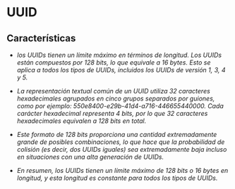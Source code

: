 
# **UUID**


## **Características**

- *los UUIDs tienen un límite máximo en términos de longitud. Los UUIDs están compuestos por 128 bits, lo que equivale a 16 bytes. Esto se aplica a todos los tipos de UUIDs, incluidos los UUIDs de versión 1, 3, 4 y 5.*

- *La representación textual común de un UUID utiliza 32 caracteres hexadecimales agrupados en cinco grupos separados por guiones, como por ejemplo: 550e8400-e29b-41d4-a716-446655440000. Cada carácter hexadecimal representa 4 bits, por lo que 32 caracteres hexadecimales equivalen a 128 bits en total.*

- *Este formato de 128 bits proporciona una cantidad extremadamente grande de posibles combinaciones, lo que hace que la probabilidad de colisión (es decir, dos UUIDs iguales) sea extremadamente baja incluso en situaciones con una alta generación de UUIDs.*

- *En resumen, los UUIDs tienen un límite máximo de 128 bits o 16 bytes en longitud, y esta longitud es constante para todos los tipos de UUIDs.*
